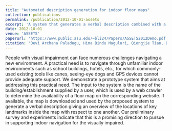 ```yaml
---
title: "Automated description generation for indoor floor maps"
collection: publications
permalink: /publication/2012-10-01-assets
excerpt: 'A system that generates a verbal description combined with a user-friendly interface can be very useful in helping the user to get a sense of relative positions of locations and thus might reduce the need for totally relying on “asking for directions”. '
date: 2012-10-01
venue: 'ASSETS'
paperurl: 'https://www.public.asu.edu/~bli24/Papers/ASSETS2012Demo.pdf'
citation: 'Devi Archana Paladugu, Hima Bindu Maguluri, Qiongjie Tian, Baoxin Li: Automated description generation for indoor floor maps. ASSETS 2012: 211-212'
---
```

People with visual impairment can face numerous challenges navigating a new environment. A practical need is to navigate through unfamiliar indoor environments such as school buildings, hotels, etc., for which commonly-used existing tools like canes, seeing-eye dogs and GPS devices cannot provide adequate support. We demonstrate a prototype system that aims at addressing this practical need. The input to the system is the name of the building/establishment supplied by a user, which is used by a web crawler to determine the availability of a floor map on the corresponding website. If available, the map is downloaded and used by the proposed system to generate a verbal description giving an overview of the locations of key landmarks inside the map with respect to one another. Our preliminary survey and experiments indicate that this is a promising direction to pursue in supporting indoor navigation for the visually impaired.